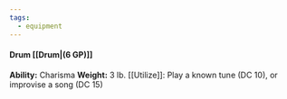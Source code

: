 ```yaml
---
tags:
  - equipment
---
```

####  Drum [[Drum|(6 GP)]]
**Ability:** Charisma **Weight:** 3 lb.
[[Utilize]]: Play a known tune (DC 10), or improvise a song (DC 15)